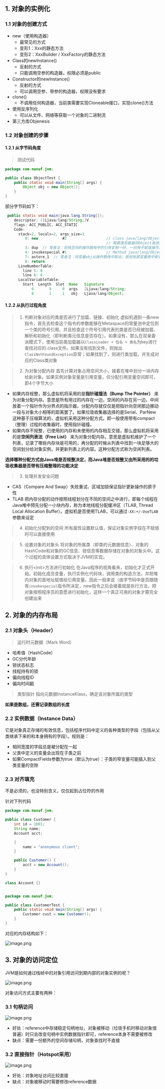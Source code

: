 ## 1. 对象的实例化
### 1.1 对象的创建方式
- new（使用构造器）
    - 最常见的方式
    - 变形1：Xxx的静态方法
    - 变形2：XxxBuilder / XxxFactory的静态方法
- Class的newInstance()
    - 反射的方式
    - 只能调用空参的构造器，权限必须是public
- Constructor的newInstance()
    - 反射的方式
    - 可以调用空参、带参的构造器，权限没有要求
- clone()
    - 不调用任何构造器，当前类需要实现Cloneable接口，实现clone()方法
- 使用反序列化
    - 可以从文件、网络等获取一个对象的二进制流
- 第三方库Objenesis
### 1.2 对象创建的步骤
#### 1.2.1 从字节码角度
> 测试代码
```java
package com.nasuf.jvm;

public class ObjectTest {
    public static void main(String[] args) {
        Object obj = new Object();
    }
}
```
部分字节码如下：
```java
 public static void main(java.lang.String[]);
    descriptor: ([Ljava/lang/String;)V
    flags: ACC_PUBLIC, ACC_STATIC
    Code:
      stack=2, locals=2, args_size=1
         0: new           #2                  // class java/lang/Object 笔者注：首先从方法区中查看是否已经加载了Object类，如果没加载，
                                              // 需要类加载器将Object类进行加载。同时在堆空间中分配好对应的对象空间，然后进行零值初始化
         3: dup  // 笔者注：将栈空间的操作数栈中的引用复制一份，一份用于赋值操作，一份作为句柄
         4: invokespecial #1                  // Method java/lang/Object."<init>":()V 笔者注：调用空参构造器，进行显式初始化赋值
         7: astore_1  // 笔者注：将变量obj从操作数栈中取出，放到局部变量表中索引为1的位置
         8: return
      LineNumberTable:
        line 5: 0
        line 6: 8
      LocalVariableTable:
        Start  Length  Slot  Name   Signature
            0       9     0  args   [Ljava/lang/String;
            8       1     1   obj   Ljava/lang/Object;
```
#### 1.2.2 从执行过程角度
> 1. 判断对象对应的类是否进行了加载、链接、初始化
> 虚拟机遇到一条new指令，首先去检查这个指令的参数能够在Metaspace的常量池中定位到一个类的符号引用，并且检查这个符号引用代表的类是否已经被加载、解析和初始化（即判断类元信息是否存在）。如果没有，那么在双亲委派模式下，使用当前类加载器以`ClassLoader + 包名 + 类名`为key进行查找对应的.class文件。如果没有找到文件，则抛出`ClassNotFoundException`异常；如果找到了，则进行类加载，并生成对应的Class类对象

> 2. 为对象分配内存
> 首先计算对象占用空间大小，接着在堆中划分一块内存给新对象。如果实例对象变量是引用变量，仅分配引用变量空间即可，即4个字节大小
- 如果内存规整，那么虚拟机将采用的是**指针碰撞法（Bump The Pointer）** 来为对象分配内存。意思是所有用过的内存在一边，空闲的内存在另一边，中间放着一个指针作为分界点的指示器，分配内存就仅仅是把指针向空闲那边挪动一段与对象大小相等的距离罢了。如果垃圾收集器选择的是Serial、ParNew这种基于压缩算法的，虚拟机采用这种分配方式。即一般使用带有compact（整理）过程的收集器时，使用指针碰撞。
- 如果内存不规整，已使用的内存和未使用的内存相互交错，那么虚拟机将采用的是**空闲列表法（Free List）** 来为对象分配内存。意思是虚拟机维护了一个列表，记录了哪些内存块是可用的，再分配的时候从列表中找到一块足够大的空间划分给对象实例，并更新列表上的内容。这种分配方式称为空闲列表。

**选择哪种分配方式由Java堆是否规整决定，而Java堆是否规整又由所采用的的垃圾收集器是否带有压缩整理的功能决定**

> 3. 处理并发安全问题
- CAS（Compare And Swap）失败重试、区域加锁保证指针更新操作的原子性
- TLAB 把内存分配的动作按照线程划分在不同的空间之中进行，即每个线程在Java堆中预先分配一小块内存，称为本地线程分配缓冲区（TLAB, Thread Local Allocation Buffer）。虚拟机是否使用TLAB，可以通过`-XX:+/-UseTLAB`参数来设定

> 4. 初始化分配到的空间
> 所有属性设置默认值，保证对象实例字段在不赋值时可以直接使用

> 5. 设置对象的对象头
> 将对象的所属类（即类的元数据信息）、对象的HashCode和对象的GC信息、锁信息等数据存储在对象的对象头中。这个过程的具体设置方式取决于JVM的实现。

> 6. 执行\<init>方法进行初始化
> 在Java程序的视角看来，初始化才正式开始。初始化成员变量，执行实例化代码块，调用类的构造方法，并把堆内对象的首地址赋值给引用变量。因此一般来说（由字节码中是否跟随有`invokespecial`指令所决定，new指令之后会接着就是执行方法，把对象按照程序员的意愿进行初始化，这样一个真正可用的对象才算完全创建出来

## 2. 对象的内存布局
### 2.1 对象头（Header）
> 运行时元数据（Mark Word）
- 哈希值（HashCode）
- GC分代年龄
- 锁状态标志
- 线程持有的锁
- 偏向线程ID
- 偏向时间戳
> 类型指针
> 指向元数据InstanceKlass，确定该对象所属的类型

**如果是数组，还需记录数组的长度**
### 2.2 实例数据（Instance Data）
它是对象真正存储的有效信息，包括程序代码中定义的各种类型的字段（包括从父类继承下来的和本身拥有的字段）。规则是：
- 相同宽度的字段总是被分配在一起
- 父类中定义的变量会出现在子类之前
- 如果CompactFields参数为true（默认为true）：子类的窄变量可能插入到父类变量的空隙
### 2.3 对齐填充
不是必须的，也没特别含义，仅仅起到占位符的作用

针对下列代码
```java
package com.nasuf.jvm;

public class Customer {
    int id = 1001;
    String name;
    Account acct;

    {
        name = "anonymous client";
    }

    public Customer() {
        acct = new Account();
    }
}

class Account {}
```
```java

package com.nasuf.jvm;

public class CustomerTest {
    public static void main(String[] args) {
        Customer cust = new Customer();
    }
}

```
对应的内存结构如下：

![image.png](/images/jvm/8/1.png)

## 3. 对象的访问定位
JVM是如何通过栈帧中的对象引用访问到期内部的对象实例的呢？

![image.png](/images/jvm/8/2.png)

对象访问方式主要有两种：
### 3.1 句柄访问

![image.png](/images/jvm/8/3.png)
- 好处：reference中存储稳定句柄地址，对象被移动（垃圾手机时移动对象很普遍）时只会改变句柄中实例数据指针即可，reference本身不需要被修改
- 缺点：需要一份额外的空间存储句柄，对象查找时不直接

### 3.2 直接指针（Hotspot采用）

![image.png](/images/jvm/8/4.png)
- 好处：对象地址访问比较直接
- 缺点：对象被移动时需要修改reference数据